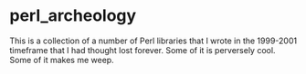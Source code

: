 # perl_archeology
This is a collection of a number of Perl libraries that I wrote in the 1999-2001 timeframe that I had thought lost forever. Some of it is perversely cool. Some of it makes me weep.
